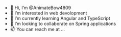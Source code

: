 - 👋 Hi, I’m @AnimateBow4809
- 👀 I’m interested in web devolopment
- 🌱 I’m currently learning Angular and TypeScript
- 💞️ I’m looking to collaborate on Spring applications
- 📫 You can reach me at ...

<!---
AnimateBow4809/AnimateBow4809 is a ✨ special ✨ repository because its `README.md` (this file) appears on your GitHub profile.
You can click the Preview link to take a look at your changes.
--->

